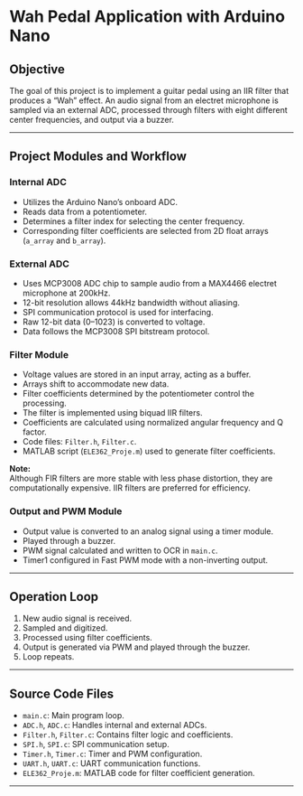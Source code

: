 # Wah Pedal Application with Arduino Nano

## Objective
The goal of this project is to implement a guitar pedal using an IIR filter that produces a “Wah” effect. An audio signal from an electret microphone is sampled via an external ADC, processed through filters with eight different center frequencies, and output via a buzzer.

---

## Project Modules and Workflow

### Internal ADC
- Utilizes the Arduino Nano’s onboard ADC.
- Reads data from a potentiometer.
- Determines a filter index for selecting the center frequency.
- Corresponding filter coefficients are selected from 2D float arrays (`a_array` and `b_array`).

### External ADC
- Uses MCP3008 ADC chip to sample audio from a MAX4466 electret microphone at 200kHz.
- 12-bit resolution allows 44kHz bandwidth without aliasing.
- SPI communication protocol is used for interfacing.
- Raw 12-bit data (0–1023) is converted to voltage.
- Data follows the MCP3008 SPI bitstream protocol.

### Filter Module
- Voltage values are stored in an input array, acting as a buffer.
- Arrays shift to accommodate new data.
- Filter coefficients determined by the potentiometer control the processing.
- The filter is implemented using biquad IIR filters.
- Coefficients are calculated using normalized angular frequency and Q factor.
- Code files: `Filter.h`, `Filter.c`.
- MATLAB script (`ELE362_Proje.m`) used to generate filter coefficients.

**Note:**  
Although FIR filters are more stable with less phase distortion, they are computationally expensive. IIR filters are preferred for efficiency.

### Output and PWM Module
- Output value is converted to an analog signal using a timer module.
- Played through a buzzer.
- PWM signal calculated and written to OCR in `main.c`.
- Timer1 configured in Fast PWM mode with a non-inverting output.

---

## Operation Loop
1. New audio signal is received.
2. Sampled and digitized.
3. Processed using filter coefficients.
4. Output is generated via PWM and played through the buzzer.
5. Loop repeats.

---

## Source Code Files
- `main.c`: Main program loop.
- `ADC.h`, `ADC.c`: Handles internal and external ADCs.
- `Filter.h`, `Filter.c`: Contains filter logic and coefficients.
- `SPI.h`, `SPI.c`: SPI communication setup.
- `Timer.h`, `Timer.c`: Timer and PWM configuration.
- `UART.h`, `UART.c`: UART communication functions.
- `ELE362_Proje.m`: MATLAB code for filter coefficient generation.

---

